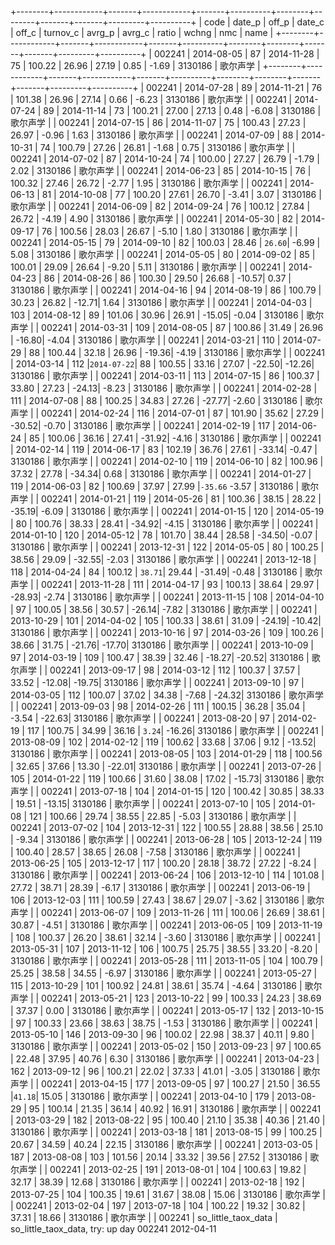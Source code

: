 +--------+------------+-------+------------+-------+----------+--------+--------+-------+-------+---------+----------+
| code   | date_p     | off_p | date_c     | off_c | turnov_c | avrg_p | avrg_c | ratio | wchng | nmc     | name     |
+--------+------------+-------+------------+-------+----------+--------+--------+-------+-------+---------+----------+
| 002241 | 2014-08-05 |    87 | 2014-11-28 |    75 |   100.22 |  26.96 |  27.19 |  0.85 | -1.69 | 3130186 | 歌尔声学 |
+--------+------------+-------+------------+-------+----------+--------+--------+-------+-------+---------+----------+
| 002241 | 2014-07-28 |    89 | 2014-11-21 |    76 |   101.38 |  26.96 |  27.14 |  0.66 | -6.23 | 3130186 | 歌尔声学 |
| 002241 | 2014-07-24 |    89 | 2014-11-14 |    73 |   100.21 |  27.00 |  27.13 |  0.48 | -6.08 | 3130186 | 歌尔声学 |
| 002241 | 2014-07-15 |    86 | 2014-11-07 |    75 |   100.43 |  27.23 |  26.97 | -0.96 |  1.63 | 3130186 | 歌尔声学 |
| 002241 | 2014-07-09 |    88 | 2014-10-31 |    74 |   100.79 |  27.26 |  26.81 | -1.68 |  0.75 | 3130186 | 歌尔声学 |
| 002241 | 2014-07-02 |    87 | 2014-10-24 |    74 |   100.00 |  27.27 |  26.79 | -1.79 |  2.02 | 3130186 | 歌尔声学 |
| 002241 | 2014-06-23 |    85 | 2014-10-15 |    76 |   100.32 |  27.46 |  26.72 | -2.77 |  1.95 | 3130186 | 歌尔声学 |
| 002241 | 2014-06-13 |    81 | 2014-10-08 |    77 |   100.20 |  27.61 |  26.70 | -3.41 |  3.07 | 3130186 | 歌尔声学 |
| 002241 | 2014-06-09 |    82 | 2014-09-24 |    76 |   100.12 |  27.84 |  26.72 | -4.19 |  4.90 | 3130186 | 歌尔声学 |
| 002241 | 2014-05-30 |    82 | 2014-09-17 |    76 |   100.56 |  28.03 |  26.67 | -5.10 |  1.80 | 3130186 | 歌尔声学 |
| 002241 | 2014-05-15 |    79 | 2014-09-10 |    82 |   100.03 |  28.46 | `26.60`| -6.99 |  5.08 | 3130186 | 歌尔声学 |
| 002241 | 2014-05-05 |    80 | 2014-09-02 |    85 |   100.01 |  29.09 |  26.64 | -9.20 |  5.11 | 3130186 | 歌尔声学 |
| 002241 | 2014-04-23 |    86 | 2014-08-26 |    86 |   100.30 |  29.50 |  26.68 | -10.57|  0.37 | 3130186 | 歌尔声学 |
| 002241 | 2014-04-16 |    94 | 2014-08-19 |    86 |   100.79 |  30.23 |  26.82 | -12.71|  1.64 | 3130186 | 歌尔声学 |
| 002241 | 2014-04-03 |   103 | 2014-08-12 |    89 |   101.06 |  30.96 |  26.91 | -15.05| -0.04 | 3130186 | 歌尔声学 |
| 002241 | 2014-03-31 |   109 | 2014-08-05 |    87 |   100.86 |  31.49 |  26.96 | -16.80| -4.04 | 3130186 | 歌尔声学 |
| 002241 | 2014-03-21 |   110 | 2014-07-29 |    88 |   100.44 |  32.18 |  26.96 | -19.36| -4.19 | 3130186 | 歌尔声学 |
| 002241 | 2014-03-14 |   112 |`2014-07-22`|    88 |   100.55 |  33.16 |  27.07 | -22.50| -12.26| 3130186 | 歌尔声学 |
| 002241 | 2014-03-11 |   113 | 2014-07-15 |    86 |   100.37 |  33.80 |  27.23 | -24.13| -8.23 | 3130186 | 歌尔声学 |
| 002241 | 2014-02-28 |   111 | 2014-07-08 |    88 |   100.25 |  34.83 |  27.26 | -27.77| -2.60 | 3130186 | 歌尔声学 |
| 002241 | 2014-02-24 |   116 | 2014-07-01 |    87 |   101.90 |  35.62 |  27.29 | -30.52| -0.70 | 3130186 | 歌尔声学 |
| 002241 | 2014-02-19 |   117 | 2014-06-24 |    85 |   100.06 |  36.16 |  27.41 | -31.92| -4.16 | 3130186 | 歌尔声学 |
| 002241 | 2014-02-14 |   119 | 2014-06-17 |    83 |   102.19 |  36.76 |  27.61 | -33.14| -0.47 | 3130186 | 歌尔声学 |
| 002241 | 2014-02-10 |   119 | 2014-06-10 |    82 |   100.96 |  37.32 |  27.78 | -34.34|  0.68 | 3130186 | 歌尔声学 |
| 002241 | 2014-01-27 |   119 | 2014-06-03 |    82 |   100.69 |  37.97 |  27.99 |`-35.66` -3.57 | 3130186 | 歌尔声学 |
| 002241 | 2014-01-21 |   119 | 2014-05-26 |    81 |   100.36 |  38.15 |  28.22 | -35.19| -6.09 | 3130186 | 歌尔声学 |
| 002241 | 2014-01-15 |   120 | 2014-05-19 |    80 |   100.76 |  38.33 |  28.41 | -34.92| -4.15 | 3130186 | 歌尔声学 |
| 002241 | 2014-01-10 |   120 | 2014-05-12 |    78 |   101.70 |  38.44 |  28.58 | -34.50| -0.07 | 3130186 | 歌尔声学 |
| 002241 | 2013-12-31 |   122 | 2014-05-05 |    80 |   100.25 |  38.56 |  29.09 | -32.55| -2.03 | 3130186 | 歌尔声学 |
| 002241 | 2013-12-18 |   118 | 2014-04-24 |    84 |   100.12 | `38.71`|  29.44 | -31.49| -0.48 | 3130186 | 歌尔声学 |
| 002241 | 2013-11-28 |   111 | 2014-04-17 |    93 |   100.13 |  38.64 |  29.97 | -28.93| -2.74 | 3130186 | 歌尔声学 |
| 002241 | 2013-11-15 |   108 | 2014-04-10 |    97 |   100.05 |  38.56 |  30.57 | -26.14| -7.82 | 3130186 | 歌尔声学 |
| 002241 | 2013-10-29 |   101 | 2014-04-02 |   105 |   100.33 |  38.61 |  31.09 | -24.19| -10.42| 3130186 | 歌尔声学 |
| 002241 | 2013-10-16 |    97 | 2014-03-26 |   109 |   100.26 |  38.66 |  31.75 | -21.76| -17.70| 3130186 | 歌尔声学 |
| 002241 | 2013-10-09 |    97 | 2014-03-19 |   109 |   100.47 |  38.39 |  32.46 | -18.27| -20.52| 3130186 | 歌尔声学 |
| 002241 | 2013-09-17 |    98 | 2014-03-12 |   112 |   100.37 |  37.57 |  33.52 | -12.08| -19.75| 3130186 | 歌尔声学 |
| 002241 | 2013-09-10 |    97 | 2014-03-05 |   112 |   100.07 |  37.02 |  34.38 | -7.68 | -24.32| 3130186 | 歌尔声学 |
| 002241 | 2013-09-03 |    98 | 2014-02-26 |   111 |   100.15 |  36.28 |  35.04 | -3.54 | -22.63| 3130186 | 歌尔声学 |
| 002241 | 2013-08-20 |    97 | 2014-02-19 |   117 |   100.75 |  34.99 |  36.16 | `3.24`| -16.26| 3130186 | 歌尔声学 |
| 002241 | 2013-08-09 |   102 | 2014-02-12 |   119 |   100.62 |  33.68 |  37.06 |  9.12 | -13.52| 3130186 | 歌尔声学 |
| 002241 | 2013-08-05 |   103 | 2014-01-29 |   118 |   100.56 |  32.65 |  37.66 | 13.30 | -22.01| 3130186 | 歌尔声学 |
| 002241 | 2013-07-26 |   105 | 2014-01-22 |   119 |   100.66 |  31.60 |  38.08 | 17.02 | -15.73| 3130186 | 歌尔声学 |
| 002241 | 2013-07-18 |   104 | 2014-01-15 |   120 |   100.42 |  30.85 |  38.33 | 19.51 | -13.15| 3130186 | 歌尔声学 |
| 002241 | 2013-07-10 |   105 | 2014-01-08 |   121 |   100.66 |  29.74 |  38.55 | 22.85 | -5.03 | 3130186 | 歌尔声学 |
| 002241 | 2013-07-02 |   104 | 2013-12-31 |   122 |   100.55 |  28.88 |  38.56 | 25.10 | -9.34 | 3130186 | 歌尔声学 |
| 002241 | 2013-06-28 |   105 | 2013-12-24 |   119 |   100.40 |  28.57 |  38.65 | 26.08 | -7.58 | 3130186 | 歌尔声学 |
| 002241 | 2013-06-25 |   105 | 2013-12-17 |   117 |   100.20 |  28.18 |  38.72 | 27.22 | -8.24 | 3130186 | 歌尔声学 |
| 002241 | 2013-06-24 |   106 | 2013-12-10 |   114 |   101.08 |  27.72 |  38.71 | 28.39 | -6.17 | 3130186 | 歌尔声学 |
| 002241 | 2013-06-19 |   106 | 2013-12-03 |   111 |   100.59 |  27.43 |  38.67 | 29.07 | -3.62 | 3130186 | 歌尔声学 |
| 002241 | 2013-06-07 |   109 | 2013-11-26 |   111 |   100.06 |  26.69 |  38.61 | 30.87 | -4.51 | 3130186 | 歌尔声学 |
| 002241 | 2013-06-05 |   109 | 2013-11-19 |   108 |   100.37 |  26.20 |  38.61 | 32.14 | -3.60 | 3130186 | 歌尔声学 |
| 002241 | 2013-05-31 |   107 | 2013-11-12 |   106 |   100.75 |  25.75 |  38.55 | 33.20 | -8.20 | 3130186 | 歌尔声学 |
| 002241 | 2013-05-28 |   111 | 2013-11-05 |   104 |   100.79 |  25.25 |  38.58 | 34.55 | -6.97 | 3130186 | 歌尔声学 |
| 002241 | 2013-05-27 |   115 | 2013-10-29 |   101 |   100.92 |  24.81 |  38.61 | 35.74 | -4.64 | 3130186 | 歌尔声学 |
| 002241 | 2013-05-21 |   123 | 2013-10-22 |    99 |   100.33 |  24.23 |  38.69 | 37.37 |  0.00 | 3130186 | 歌尔声学 |
| 002241 | 2013-05-17 |   132 | 2013-10-15 |    97 |   100.33 |  23.66 |  38.63 | 38.75 | -1.53 | 3130186 | 歌尔声学 |
| 002241 | 2013-05-10 |   146 | 2013-09-30 |    96 |   100.02 |  22.98 |  38.37 | 40.11 |  9.80 | 3130186 | 歌尔声学 |
| 002241 | 2013-05-02 |   150 | 2013-09-23 |    97 |   100.65 |  22.48 |  37.95 | 40.76 |  6.30 | 3130186 | 歌尔声学 |
| 002241 | 2013-04-23 |   162 | 2013-09-12 |    96 |   100.21 |  22.02 |  37.33 | 41.01 | -3.05 | 3130186 | 歌尔声学 |
| 002241 | 2013-04-15 |   177 | 2013-09-05 |    97 |   100.27 |  21.50 |  36.55 |`41.18`| 15.05 | 3130186 | 歌尔声学 |
| 002241 | 2013-04-10 |   179 | 2013-08-29 |    95 |   100.14 |  21.35 |  36.14 | 40.92 | 16.91 | 3130186 | 歌尔声学 |
| 002241 | 2013-03-29 |   182 | 2013-08-22 |    95 |   100.40 |  21.10 |  35.38 | 40.36 | 21.40 | 3130186 | 歌尔声学 |
| 002241 | 2013-03-18 |   181 | 2013-08-15 |    99 |   100.25 |  20.67 |  34.59 | 40.24 | 22.15 | 3130186 | 歌尔声学 |
| 002241 | 2013-03-05 |   187 | 2013-08-08 |   103 |   101.56 |  20.14 |  33.32 | 39.56 | 27.52 | 3130186 | 歌尔声学 |
| 002241 | 2013-02-25 |   191 | 2013-08-01 |   104 |   100.63 |  19.82 |  32.17 | 38.39 | 12.68 | 3130186 | 歌尔声学 |
| 002241 | 2013-02-18 |   192 | 2013-07-25 |   104 |   100.35 |  19.61 |  31.67 | 38.08 | 15.06 | 3130186 | 歌尔声学 |
| 002241 | 2013-02-04 |   197 | 2013-07-18 |   104 |   100.22 |  19.32 |  30.82 | 37.31 | 18.66 | 3130186 | 歌尔声学 |
| 002241 | so_little_taox_data |
so_little_taox_data, try: up day 002241 2012-04-11
